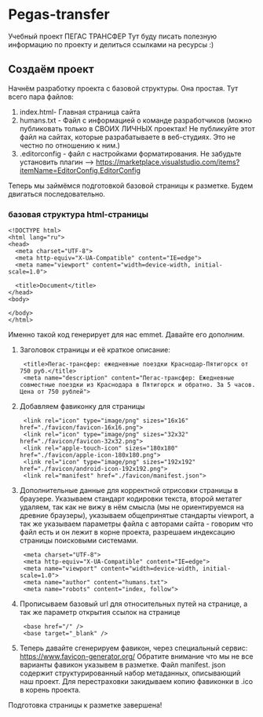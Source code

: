 # Pegas-transfer

 Учебный проект ПЕГАС ТРАНСФЕР
 Тут буду писать полезную информацию по проекту и делиться ссылками на ресурсы :)

## Создаём проект

Начнём разработку проекта с базовой структуры.
Она простая.
Тут всего пара файлов:

1. index.html- Главная страница сайта
2. humans.txt - Файл с информацией о команде разработчиков (можно публиковать только в СВОИХ ЛИЧНЫХ проектах! Не публикуйте этот файл на сайтах, которые разрабатываете в веб-студиях. Это не честно по отношению к ним.)
3. .editorconfig - файл с настройками форматирования. Не забудьте установить плагин --> https://marketplace.visualstudio.com/items?itemName=EditorConfig.EditorConfig

Теперь мы займёмся подготовкой базовой страницы к разметке.
Будем двигаться последовательно.

### базовая структура html-страницы

    <!DOCTYPE html>
    <html lang="ru">
    <head>
      <meta charset="UTF-8">
      <meta http-equiv="X-UA-Compatible" content="IE=edge">
      <meta name="viewport" content="width=device-width, initial-scale=1.0">

      <title>Document</title>
    </head>
    <body>

    </body>
    </html>

Именно такой код генерирует для нас emmet.
Давайте его дополним.

1. Заголовок страницы и её краткое описание:

        <title>Пегас-трансфер: ежедневные поездки Краснодар-Пятигорск от 750 руб.</title>
        <meta name="description" content="Пегас-трансфер: Ежедневные совместные поездки из Краснодара в Пятигорск и обратно. За 5 часов. Цена от 750 рублей">

2. Добавляем фавиконку для страницы

        <link rel="icon" type="image/png" sizes="16x16" href="./favicon/favicon-16x16.png">
        <link rel="icon" type="image/png" sizes="32x32" href="./favicon/favicon-32x32.png">
        <link rel="apple-touch-icon" sizes="180x180" href="./favicon/apple-icon-180x180.png">
        <link rel="icon" type="image/png" sizes="192x192" href="./favicon/android-icon-192x192.png">
        <link rel="manifest" href="./favicon/manifest.json">

3. Дополнительные данные для корректной отрисовки страницы в браузере. Указываем стандарт кодировки текста, второй метатег удаляем, так как не вижу в нём смысла (мы не ориентируемся на древние браузеры), указываем общепринятые стандарты viewport, а так же указываем параметры файла с авторами сайта - говорим что файл есть и он лежит в корне проекта, разрешаем индексацию страницы поисковыми системами.

        <meta charset="UTF-8">
        <meta http-equiv="X-UA-Compatible" content="IE=edge">
        <meta name="viewport" content="width=device-width, initial-scale=1.0">
        <meta name="author" content="humans.txt">
        <meta name="robots" content="index, follow">

4. Прописываем базовый url для относительных путей на странице, а так же параметр открытия ссылок на странице

        <base href="/" />
        <base target="_blank" />

5. Теперь давайте сгенерируем фавикон, через специальный сервис: https://www.favicon-generator.org/
Обратите внимание что мы не все варианты фавикон указывем в разметке.
Файл manifest. json содержит структурированный набор метаданных, описывающий наш проект.
Для перестраховки закидываем копию фавиконки в .ico в корень проекта.

Подготовка страницы к разметке завершена!

